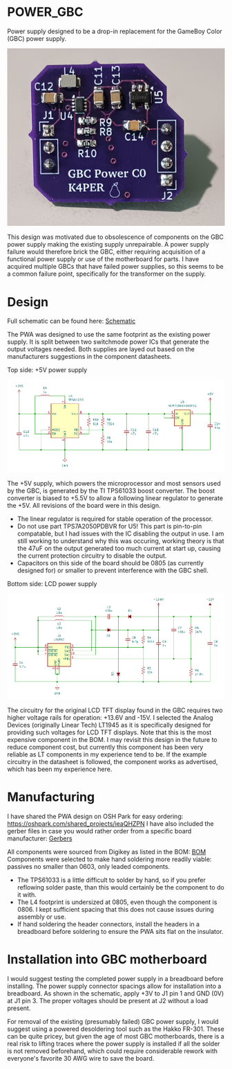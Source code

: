 # POWER_GBC

Power supply designed to be a drop-in replacement for the GameBoy Color (GBC) power supply. 

![Picture of PWA](img_PWA_top.png)

This design was motivated due to obsolescence of components on the GBC power supply making the existing supply unrepairable. A power supply failure would therefore brick the GBC, either requiring acquisition of a functional power supply or use of the motherboard for parts. I have acquired multiple GBCs that have failed power supplies, so this seems to be a common failure point, specifically for the transformer on the supply. 

# Design

Full schematic can be found here: [Schematic](schematic_revC0)

The PWA was designed to use the same footprint as the existing power supply. It is split between two switchmode power ICs that generate the output voltages needed. Both supplies are layed out based on the manufacturers suggestions in the component datasheets. 

Top side: +5V power supply

![Picture of Schematic Top PWA](img_5Vsupply.png)

The +5V supply, which powers the microprocessor and most sensors used by the GBC, is generated by the TI TPS61033 boost converter. The boost converter is biased to +5.5V to allow a following linear regulator to generate the +5V. All revisions of the board were in this design. 

- The linear regulator is required for stable operation of the processor.
- Do not use part TPS7A2050PDBVR for U5! This part is pin-to-pin compatable, but I had issues with the IC disabling the output in use. I am still working to understand why this was occuring, working theory is that the 47uF on the output generated too much current at start up, causing the current protection circuitry to disable the output.
- Capacitors on this side of the board should be 0805 (as currently designed for) or smaller to prevent interference with the GBC shell. 

Bottom side: LCD power supply

![Picture of Schematic Bottom PWA](img_LCDsupply.png)

The circuitry for the original LCD TFT display found in the GBC requires two higher voltage rails for operation: +13.6V and -15V. I selected the Analog Devices (originally Linear Tech) LT1945 as it is specifically designed for providing such voltages for LCD TFT displays. Note that this is the most expensive component in the BOM. I may revisit this design in the future to reduce component cost, but currently this component has been very reliable as LT components in my experience tend to be. If the example circuitry in the datasheet is followed, the component works as advertised, which has been my experience here. 

# Manufacturing

I have shared the PWA design on OSH Park for easy ordering: https://oshpark.com/shared_projects/ieaQHZPN
I have also included the gerber files in case you would rather order from a specific board manufacturer: [Gerbers](gerbers_revC0.zip)

All components were sourced from Digikey as listed in the BOM: [BOM](BOM_revC0.csv)
Components were selected to make hand soldering more readily viable: passives no smaller than 0603, only leaded components.

- The TPS61033 is a little difficult to solder by hand, so if you prefer reflowing solder paste, than this would certainly be the component to do it with.
- The L4 footprint is undersized at 0805, even though the component is 0806. I kept sufficient spacing that this does not cause issues during assembly or use.
- If hand soldering the header connectors, install the headers in a breadboard before soldering to ensure the PWA sits flat on the insulator.

# Installation into GBC motherboard

I would suggest testing the completed power supply in a breadboard before installing. The power supply connector spacings allow for installation into a breadboard. As shown in the schematic, apply +3V to J1 pin 1 and GND (0V) at J1 pin 3. The proper voltages should be present at J2 without a load present. 

For removal of the existing (presumably failed) GBC power supply, I would suggest using a powered desoldering tool such as the Hakko FR-301. These can be quite pricey, but given the age of most GBC motherboards, there is a real risk to lifting traces where the power supply is installed if all the solder is not removed beforehand, which could require considerable rework with everyone's favorite 30 AWG wire to save the board. 





